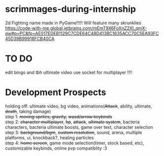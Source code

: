 # scrimmages-during-internship
2d Fighting name made in PyGame!!!!!
Will feature many skrunklies
https://code-with-me.global.jetbrains.com/mEmT9X6FoXnZ2XI_qmX-qw#p=PC&fp=AE017EDEB1129C7CDE64C48D413BC1635ACC70C5EA93FC45D39B99918FCB40CA
# TO DO
edit bingo and tbh ultimate video 
use socket for multiplayer !!!!  




# Development Prospects
holding off: ultimate video, bg video, animations(~~Attack~~, ability, ultimate, ~~death~~, taking damage)  
step 1: ~~moving sprites, gravity,~~ ~~wasd/arrow keybinds~~  
step 2: ~~character multiplayer~~, ~~hp~~, ~~attack~~, ~~ultimate system~~, bacteria characters, bacteria ultimate boosts,  game over text, character selection  
step 3: ~~background/bgm~~, ~~custom resolution~~, sound, arena, multiple platforms, ui, knockback?, healing particles  
step 4: ~~home screen~~, game mode selection(timer, stock based, etc), customizable keybinds, online pvp compatiblity :3
